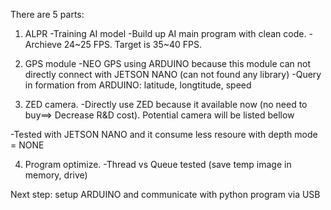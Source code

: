 There are 5 parts:

1. ALPR
-Training AI model
-Build up AI main program with clean code.
-Archieve 24~25 FPS. Target is 35~40 FPS.

2. GPS module
-NEO GPS using ARDUINO because this module can not directly connect with JETSON NANO (can not found any library)
-Query in formation from ARDUINO: latitude, longtitude, speed

3. ZED camera. 
-Directly use ZED because it available now (no need to buy==> Decrease R&D cost). Potential camera will be listed bellow

-Tested with JETSON NANO and it consume less resoure with depth mode = NONE


4. Program optimize.
-Thread vs Queue tested (save temp image in memory, drive)





Next step: setup ARDUINO and communicate with python program via USB